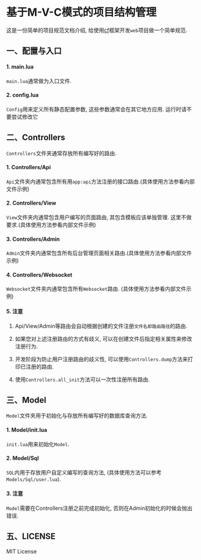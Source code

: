 # 基于M-V-C模式的项目结构管理

  这是一份简单的项目规范文档介绍, 给使用[cf](https://github.com/CandyMi/core_framework)框架开发`web`项目做一个简单规范.

## 一、配置与入口

#### 1. main.lua

  `main.lua`通常做为入口文件.

#### 2. config.lua

  `Config`用来定义所有静态配置参数, 这些参数通常会在其它地方应用. 运行时请不要尝试修改它

## 二、Controllers

  `Controllers`文件夹通常存放所有编写好的路由.

#### 1. Controllers/Api

  `Api`文件夹内通常包含所有用`app:api`方法注册的接口路由.(具体使用方法参看内部文件示例)

#### 2. Controllers/View

  `View`文件夹内通常包含用户编写的页面路由, 其包含模板应该单独管理. 这里不做要求.(具体使用方法参看内部文件示例)

#### 3. Controllers/Admin

  `Admin`文件夹内通常包含所有后台管理页面相关路由.(具体使用方法参看内部文件示例)

#### 4. Controllers/Websocket

  `Websocket`文件夹内通常包含所有`Websocket`路由. (具体使用方法参看内部文件示例)

#### 5. 注意

  1. Api/View/Admin等路由会自动根据创建的文件注册`文件名即路由路径`的路由.

  2. 如果您对上述注册路由的方式有歧义, 可以在创建文件后指定相关属性来修改注册行为.

  3. 开发阶段为防止用户注册路由的歧义性, 可以使用`Controllers.dump`方法来打印已注册的路由.

  4. 使用`Controllers.all_init`方法可以一次性注册所有路由.

## 三、Model

  `Model`文件夹用于初始化与存放所有编写好的数据库查询方法.

#### 1. Model/init.lua

  `init.lua`用来初始化`Model`.

#### 2. Model/Sql

  `SQL`内用于存放用户自定义编写的查询方法, (具体使用方法可以参考`Models/Sql/user.lua`).

#### 3. 注意

  `Model`需要在Controllers注册之前完成初始化, 否则在Admin初始化的时候会抛出错误.


## 五、LICENSE

  MIT License
